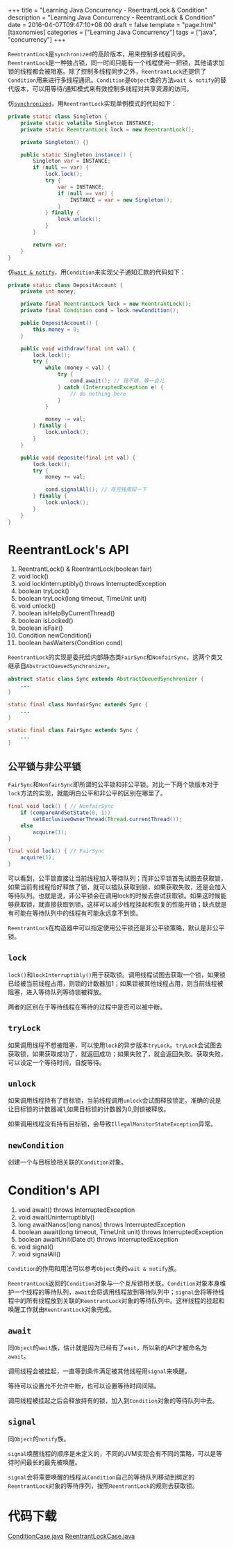 +++
title = "Learning Java Concurrency - ReentrantLock & Condition"
description = "Learning Java Concurrency - ReentrantLock & Condition"
date = 2016-04-07T09:47:10+08:00
draft = false
template = "page.html"
[taxonomies]
categories =  ["Learning Java Concurrency"]
tags = ["java", "concurrency"]
+++

`ReentrantLock`是`synchronized`的高阶版本，用来控制多线程同步。`ReentrantLock`是一种独占锁，同一时间只能有一个线程使用一把锁，其他请求加锁的线程都会被阻塞。除了控制多线程同步之外，`ReentrantLock`还提供了`Condition`用来进行多线程通讯。`Condition`是`Object`类的方法`wait & notify`的替代版本，可以用等待/通知模式来有效控制多线程对共享资源的访问。

仿[`synchronized`](@/posts/2016-04-01-learning-java-concurrency-synchronized.md)，用`ReentrantLock`实现单例模式的代码如下：

```java
private static class Singleton {
    private static volatile Singleton INSTANCE;
    private static ReentrantLock lock = new ReentrantLock();

    private Singleton() {}

    public static Singleton instance() {
        Singleton var = INSTANCE;
        if (null == var) {
            lock.lock();
            try {
                var = INSTANCE;
                if (null == var) {
                    INSTANCE = var = new Singleton();
                }
            } finally {
                lock.unlock();
            }
        }

        return var;
    }
}
```

仿[`wait & notify`](@/posts/2016-04-06-learning-java-concurrency-wait-notify/index.md)，用`Condition`来实现父子通知汇款的代码如下：

```java
private static class DepositAccount {
    private int money;

    private final ReentrantLock lock = new ReentrantLock();
    private final Condition cond = lock.newCondition();

    public DepositAccount() {
        this.money = 0;
    }

    public void withdraw(final int val) {
        lock.lock();
        try {
            while (money < val) {
                try {
                    cond.await(); // 钱不够，等一会儿
                } catch (InterruptedException e) {
                    // do nothing here
                }
            }

            money -= val;
        } finally {
            lock.unlock();
        }
    }

    public void deposite(final int val) {
        lock.lock();
        try {
            money += val;

            cond.signalAll(); // 存完钱周知一下
        } finally {
            lock.unlock();
        }
    }
}
```

<!-- more -->

# ReentrantLock's API

1. ReentrantLock() & ReentrantLock(boolean fair)
2. void lock()
3. void lockInterruptibly() throws InterruptedException
4. boolean tryLock()
5. boolean tryLock(long timeout, TimeUnit unit)
6. void unlock()
7. boolean isHelpByCurrentThread()
8. boolean isLocked()
9. boolean isFair()
10. Condition newCondition()
11. boolean hasWaiters(Condition cond)

`ReentrantLock`的实现是委托给内部静态类`FairSync`和`NonfairSync`，这两个类又继承自`AbstractQueuedSynchronizer`。

```java
abstract static class Sync extends AbstractQueuedSynchronizer {
    ...
}

static final class NonfairSync extends Sync {
    ...
}

static final class FairSync extends Sync {
    ...
}
```

## 公平锁与非公平锁

`FairSync`和`NonfairSync`即所谓的公平锁和非公平锁。对比一下两个锁版本对于`lock`方法的实现，就能明白公平和非公平的区别在哪里了。

```java
final void lock() { // NonfairSync
    if (compareAndSetState(0, 1))
        setExclusiveOwnerThread(Thread.currentThread());
    else
        acquire(1);
}

final void lock() { // FairSync
    acquire(1);
}
```

可以看到，公平锁直接让当前线程加入等待队列；而非公平锁首先试图去获取锁，如果当前有线程恰好释放了锁，就可以插队获取到锁，如果获取失败，还是会加入等待队列。也就是说，非公平锁会在调用lock的时候去尝试获取锁。如果这时候能够获取锁，就直接获取到锁，这样可以减少线程挂起和恢复的性能开销；缺点就是有可能在等待队列中的线程有可能永远拿不到锁。

`ReentrantLock`在构造器中可以指定使用公平锁还是非公平锁策略，默认是非公平锁。

## `lock`

`lock()`和`lockInterruptibly()`用于获取锁。调用线程试图去获取一个锁，如果锁已经被当前线程占用，则锁的计数器加1；如果锁被其他线程占用，则当前线程被阻塞，进入等待队列等待锁被释放。

两者的区别在于等待线程在等待的过程中是否可以被中断。

## `tryLock`

如果调用线程不想被阻塞，可以使用`lock`的异步版本`tryLock`。`tryLock`会试图去获取锁，如果获取成功了，就返回成功；如果失败了，就会返回失败。获取失败，可以设定一个等待时间，自旋等待。

## `unlock`

如果调用线程持有了目标锁，当前线程调用`unlock`会试图释放锁定。准确的说是让目标锁的计数器减1,如果目标锁的计数器为0,则锁被释放。

如果调用线程没有持有目标锁，会导致`IllegalMonitorStateException`异常。

## `newCondition`

创建一个与目标锁相关联的`Condition`对象。

# Condition's API

1. void await() throws InterruptedException
2. void awaitUninterruptibly()
3. long awaitNanos(long nanos) throws InterruptedException
4. boolean await(long timeout, TimeUnit unit) throws InterruptedException
5. boolean awaitUnit(Date dt) throws InterruptedException
6. void signal()
7. void signalAll()

`Condition`的作用和用法可以参考`Object`类的`wait & notify`族。

`ReentrantLock`返回的`Condition`对象与一个互斥锁相关联。`Condition`对象本身维护一个线程的等待队列，`await`会将调用线程放到等待队列中；`signal`会将等待线程中的所有线程放到关联的`ReentrantLock`对象的等待队列中。这样线程的挂起和唤醒工作就由`ReentrantLock`对象完成。

## `await`

同`Object`的`wait`族，估计就是因为已经有了`wait`，所以新的API才被命名为`await`。

调用线程会被挂起，一直等到条件满足被其他线程用`signal`来唤醒。

等待可以设置允不允许中断，也可以设置等待时间间隔。

调用线程被挂起之后会释放持有的锁，加入到`Condition`对象的等待队列中去。

## `signal`

同`Object`的`notify`族。

`signal`唤醒线程的顺序是未定义的，不同的JVM实现会有不同的策略，可以是等待时间最长的最先被唤醒。

`signal`会将需要唤醒的线程从`Condition`自己的等待队列移动到绑定的`ReentrantLock`对象的等待序列，按照`ReentrantLock`的规则去获取锁。

# 代码下载

[ConditionCase.java](ConditionCase.java)
[ReentrantLockCase.java](ReentrantLockCase.java)
